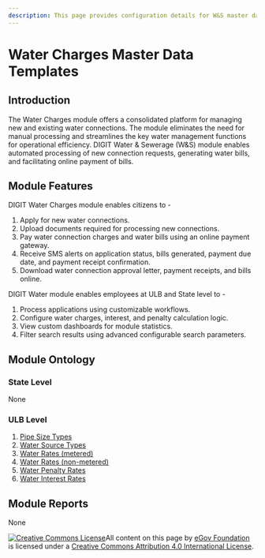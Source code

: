 ```yaml
---
description: This page provides configuration details for W&S master data templates
---
```


# Water Charges Master Data Templates

## Introduction

The Water Charges module offers a consolidated platform for managing new and existing water connections. The module eliminates the need for manual processing and streamlines the key water management functions for operational efficiency. DIGIT Water & Sewerage \(W&S\) module enables automated processing of new connection requests, generating water bills, and facilitating online payment of bills.

## Module Features

DIGIT Water Charges module enables citizens to -

1. Apply for new water connections.
2. Upload documents required for processing new connections.
3. Pay water connection charges and water bills using an online payment gateway.
4. Receive SMS alerts on application status, bills generated, payment due date, and payment receipt confirmation.
5. Download water connection approval letter, payment receipts, and bills online.

DIGIT Water module enables employees at ULB and State level to -

1. Process applications using customizable workflows.
2. Configure water charges, interest, and penalty calculation logic.
3. View custom dashboards for module statistics.
4. Filter search results using advanced configurable search parameters.

## Module Ontology

### State Level

None

### ULB Level

1. [Pipe Size Types](pipe-size-types.md)
2. [Water Source Types](water-source-types.md)
3. [Water Rates \(metered\)](water-rates-metered.md)
4. [Water Rates \(non-metered\)](water-rates-non-metered.md)
5. [Water Penalty Rates](water-penalty-rates.md)
6. [Water Interest Rates](water-interest-rates.md)

## Module Reports

None

[![Creative Commons License](https://i.creativecommons.org/l/by/4.0/80x15.png)](http://creativecommons.org/licenses/by/4.0/)All content on this page by [eGov Foundation ](https://egov.org.in/)is licensed under a [Creative Commons Attribution 4.0 International License](http://creativecommons.org/licenses/by/4.0/).

